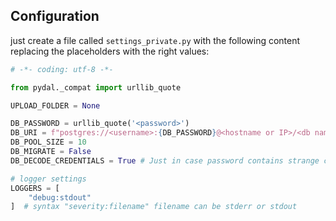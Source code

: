 ## Configuration

just create a file called `settings_private.py` with the following content replacing
the placeholders with the right values:

```py
# -*- coding: utf-8 -*-

from pydal._compat import urllib_quote

UPLOAD_FOLDER = None

DB_PASSWORD = urllib_quote('<password>')
DB_URI = f"postgres://<username>:{DB_PASSWORD}@<hostname or IP>/<db name>"
DB_POOL_SIZE = 10
DB_MIGRATE = False
DB_DECODE_CREDENTIALS = True # Just in case password contains strange characters

# logger settings
LOGGERS = [
    "debug:stdout"
]  # syntax "severity:filename" filename can be stderr or stdout

```

